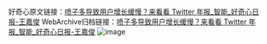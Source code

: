 好奇心原文链接：[喷子多导致用户增长缓慢？来看看 Twitter 年报_智能_好奇心日报-王嘉俊](https://www.qdaily.com/articles/5986.html)
WebArchive归档链接：[喷子多导致用户增长缓慢？来看看 Twitter 年报_智能_好奇心日报-王嘉俊](http://web.archive.org/web/20161116114307/http://www.qdaily.com:80/articles/5986.html)
![image](http://ww3.sinaimg.cn/large/007d5XDply1g3w9dc2kszj30u02pw7uj)
